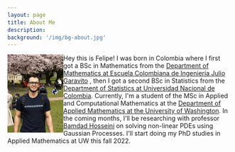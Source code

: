 ```yaml
---
layout: page
title: About Me
description: 
background: '/img/bg-about.jpg'
---
```


<img style="float: left;" src="/img/about/meabout.jpeg" width="25%" height="25%"/>

Hey this is Felipe! I was born in Colombia where I first got a BSc in Mathematics from the [Department of Mathematics at Escuela Colombiana de Ingeniería Julio Garavito](https://www.escuelaing.edu.co/es/programas/matematicas/) , then I got a second BSc in Statistics from the [Department of Statistics at Universidad Nacional de Colombia](http://ciencias.bogota.unal.edu.co/departamentos/departamento-de-estadistica/el-departamento/). Currently, I'm a student of the MSc in Applied and Computational Mathematics at the [Department of Applied Mathematics at the University of Washington](https://amath.washington.edu/). In the coming months, I'll be researching with professor [Bamdad Hosseini](https://bamdadhosseini.org/) on solving non-linear PDEs using Gaussian Processes. I'll start doing my PhD studies in Applied Mathematics at UW this fall 2022.

